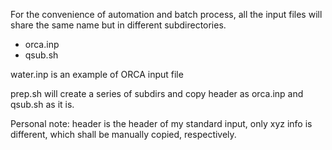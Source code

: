 For the convenience of automation and batch process, 
  all the input files will share the same name but in different subdirectories.
- orca.inp
- qsub.sh

water.inp is an example of ORCA input file

prep.sh will create a series of subdirs and copy header as orca.inp and qsub.sh as it is.

Personal note: header is the header of my standard input, only xyz info is different, which shall be manually copied, respectively.
